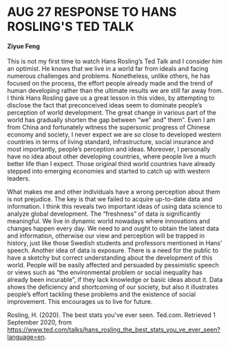 # AUG 27 RESPONSE TO HANS ROSLING'S TED TALK

#### Ziyue Feng

This is not my first time to watch Hans Rosling’s Ted Talk and I consider him an optimist. He knows that we live in a world far from ideals and facing numerous challenges and problems. Nonetheless, unlike others, he has focused on the process, the effort people already made and the trend of human developing rather than the ultimate results we are still far away from. I think Hans Rosling gave us a great lesson in this video, by attempting to disclose the fact that preconceived ideas seem to dominate people’s perception of world development. The great change in various part of the world has gradually shorten the gap between “we” and” them”. Even I am from China and fortunately witness the supersonic progress of Chinese economy and society, I never expect we are so close to developed western countries in terms of living standard, infrastructure, social insurance and most importantly, people’s perception and ideas. Moreover, I personally have no idea about other developing countries, where people live a much better life than I expect. Those original third world countries have already stepped into emerging economies and started to catch up with western leaders. 

What makes me and other individuals have a wrong perception about them is not prejudice. The key is that we failed to acquire up-to-date data and information. I think this reveals two important ideas of using data science to analyze global development. The “freshness” of data is significantly meaningful. We live in dynamic world nowadays where innovations and changes happen every day. We need to and ought to obtain the latest data and information, otherwise our view and perception will be trapped in history, just like those Swedish students and professors mentioned in Hans’ speech. Another idea of data is exposure. There is a need for the public to have a sketchy but correct understanding about the development of this world. People will be easily affected and persuaded by pessimistic speech or views such as “the environmental problem or social inequality has already been incurable”, if they lack knowledge or basic ideas about it. Data shows the deficiency and shortcoming of our society, but also it illustrates people’s effort tackling these problems and the existence of social improvement. This encourages us to live for future.


Rosling, H. (2020). The best stats you've ever seen. Ted.com. Retrieved 1 September 2020, from https://www.ted.com/talks/hans_rosling_the_best_stats_you_ve_ever_seen?language=en.
